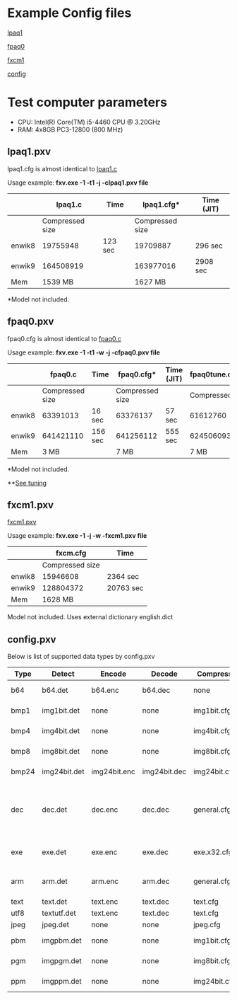# Example Config files

[lpaq1](#lpaq1pxv)

[fpaq0](#fpaq0pxv)

[fxcm1](#fxcm1pxv)

[config](#configpxv)

# Test computer parameters
* CPU: Intel(R) Core(TM) i5-4460 CPU @ 3.20GHz
* RAM: 4x8GB PC3-12800 (800 MHz)

## lpaq1.pxv
lpaq1.cfg is almost identical to [lpaq1.c](http://www.mattmahoney.net/dc/text.html#1440)

Usage example: __fxv.exe -1 -t1 -j -clpaq1.pxv file__

|   |lpaq1.c|Time|  lpaq1.cfg*|Time (JIT)|
| --- | --- |--- |  --- | --- | 
| |Compressed size||Compressed size||
|  enwik8|19755948|123 sec|19709887|296 sec |
|  enwik9|164508919||163977016|2908 sec|
| Mem|1539 MB||1627 MB| |

*Model not included.

## fpaq0.pxv
fpaq0.cfg is almost identical to [fpaq0.c](https://mattmahoney.net/dc/fpaq0.cpp)

Usage example: __fxv.exe -1 -t1 -w -j -cfpaq0.pxv file__

|   |fpaq0.c|Time|  fpaq0.cfg*|Time (JIT)| fpaq0tune.cfg**|
| --- | --- |--- |  --- | --- | --- | 
| |Compressed size||Compressed size||Compressed size|
|  enwik8|63391013|16 sec|63376137|57 sec |61612760|
|  enwik9|641421110|156 sec|641256112|555 sec|624506093|
| Mem|3 MB||7 MB| |7 MB |

*Model not included.

**[See tuning](https://github.com/kaitz/fxvdev/blob/master/help/MoreExamples.md#fpaq0)

## fxcm1.pxv
 [fxcm1.pxv](https://github.com/kaitz/fxvdev/tree/master/fxcm1)

Usage example: __fxv.exe -1 -j -w -fxcm1.pxv file__

|   |fxcm.cfg|Time|
| --- | --- |--- |
| |Compressed size||
|  enwik8|15946608|2364 sec|
|  enwik9|128804372|20763 sec|
| Mem|1628 MB||

Model not included. Uses external dictionary english.dict

## config.pxv
Below is list of supported data types by config.pxv

|Type|Detect|Encode|Decode|Compress|Recursive|Description|
| --- | --- | --- | --- | --- | --- | --- |
| b64| b64.det|b64.enc |b64.dec | none |y| Base64 transform|
| bmp1| img1bit.det| none| none| img1bit.cfg|n| 1bit .bmp image|
| bmp4| img4bit.det| none| none| img4bit.cfg|n| 4bit .bmp image|
| bmp8| img8bit.det| none| none| img8bit.cfg|n| 8bit .bmp image|
| bmp24| img24bit.det| img24bit.enc| img24bit.dec| img24bit.cfg|n| 24bit .bmp image|
| dec| dec.det| dec.enc| dec.dec| general.cfg|n| DEC Alpha executable code transform, swap byte order|
| exe| exe.det| exe.enc| exe.dec| exe.x32.cfg|n| x86 executable code|
| arm| arm.det| arm.enc| arm.dec| general.cfg|n| arm executable code|
| text| text.det| text.enc|text.dec | text.cfg|n| text|
| utf8| textutf.det| text.enc|text.dec | text.cfg|n| utf8|
| jpeg| jpeg.det| none| none| jpeg.cfg|n| jpeg image|
| pbm| imgpbm.det| none| none| img1bit.cfg|n| 1bit .pbm image|
| pgm| imgpgm.det| none| none| img8bit.cfg|n| 8bit gray .pgm image|
| ppm| imgppm.det| none| none| img24bit.cfg|n| 24bit .ppm image|

